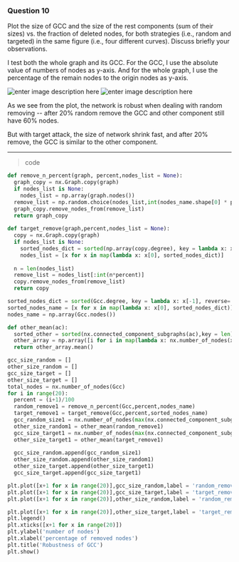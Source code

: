 ### Question 10

Plot the size of GCC and the size of the rest components (sum of their sizes) vs. the fraction of deleted nodes, for both strategies (i.e., random and targeted) in the same figure (i.e., four different curves). Discuss briefly your observations.

I test both the whole graph and its GCC. For the GCC, I use the absolute value of numbers of nodes as y-axis. And for the whole graph, I use the percentage of the remain nodes to the origin nodes as y-axis.

![enter image description here](https://lh3.googleusercontent.com/UVb1P-rl6n1by1s0HShleKvHaKEx2S-onmK0eXJxMoLNYXGOCvA_-5L0u0gK_a_LRRR2Qn3RCUxdMg)
![enter image description here](https://lh3.googleusercontent.com/JvLGWYVMMCKzP1gddmHCfImAWEJd2sxyrJwrmDGnNCc1tLeUqAemU2-9UDnbfRS1z5cVxm5LxjyWTw)

As we see from the plot, the network is robust when dealing with random removing -- after 20% random remove the GCC and other component still have 60% nodes.

But with target attack, the size of network shrink fast, and after 20% remove, the GCC is similar to the other component.

________
>code
```python
def remove_n_percent(graph, percent,nodes_list = None):
  graph_copy = nx.Graph.copy(graph)
  if nodes_list is None:
    nodes_list = np.array(graph.nodes())
  remove_list = np.random.choice(nodes_list,int(nodes_name.shape[0] * percent))
  graph_copy.remove_nodes_from(remove_list)
  return graph_copy
  
def target_remove(graph,percent,nodes_list = None):
  copy = nx.Graph.copy(graph)
  if nodes_list is None:
    sorted_nodes_dict = sorted(np.array(copy.degree), key = lambda x: x[-1], reverse= True)
    nodes_list = [x for x in map(lambda x: x[0], sorted_nodes_dict)]
  
  n = len(nodes_list)
  remove_list = nodes_list[:int(n*percent)]
  copy.remove_nodes_from(remove_list)
  return copy

sorted_nodes_dict = sorted(Gcc.degree, key = lambda x: x[-1], reverse= True)
sorted_nodes_name = [x for x in map(lambda x: x[0], sorted_nodes_dict)]
nodes_name = np.array(Gcc.nodes())

def other_mean(ac):
  sorted_other = sorted(nx.connected_component_subgraphs(ac),key = len)[1:]
  other_array = np.array([i for i in map(lambda x: nx.number_of_nodes(x) , sorted_other)])
  return other_array.mean()

gcc_size_random = []
other_size_random = []
gcc_size_target = []
other_size_target = []
total_nodes = nx.number_of_nodes(Gcc)
for i in range(20):
  percent = (i+1)/100
  random_remove1 = remove_n_percent(Gcc,percent,nodes_name)
  target_remove1 = target_remove(Gcc,percent,sorted_nodes_name)
  gcc_random_size1 = nx.number_of_nodes(max(nx.connected_component_subgraphs(random_remove1), key = len))
  other_size_random1 = other_mean(random_remove1)
  gcc_size_target1 = nx.number_of_nodes(max(nx.connected_component_subgraphs(target_remove1), key = len))
  other_size_target1 = other_mean(target_remove1)
  
  gcc_size_random.append(gcc_random_size1)
  other_size_random.append(other_size_random1)
  other_size_target.append(other_size_target1)
  gcc_size_target.append(gcc_size_target1)

plt.plot([x+1 for x in range(20)],gcc_size_random,label = 'random_remove_GCC_size',c = 'blue',marker = 'o')
plt.plot([x+1 for x in range(20)],gcc_size_target,label = 'target_remove_GCC_size',c = 'red',marker = '$\Xi$')
plt.plot([x+1 for x in range(20)],other_size_random,label = 'random_remove_other_size mean',c = 'orange',marker = 'o')

plt.plot([x+1 for x in range(20)],other_size_target,label = 'target_remove_other_size mean',c = 'grey',marker = '$\Xi$')
plt.legend()
plt.xticks([x+1 for x in range(20)])
plt.ylabel('number of nodes')
plt.xlabel('percentage of removed nodes')
plt.title('Robustness of GCC')
plt.show()
```
<!--stackedit_data:
eyJoaXN0b3J5IjpbLTE0MTY0NDQ4MjddfQ==
-->
